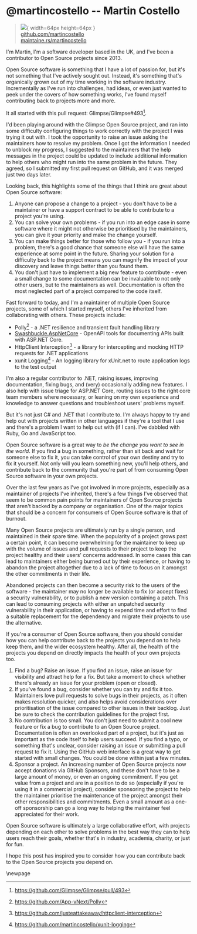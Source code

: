 # @martincostello -- Martin Costello

> ![](https://i0.wp.com/github.com/martincostello.png?resize=200%2C200&ssl=1){ width=64px height=64px }  
> [github.com/martincostello](https://github.com/martincostello)  
> [maintaine.rs/martincostello](https://maintaine.rs/martincostello)

I'm Martin, I'm a software developer based in the UK, and I've been a contributor to
Open Source projects since 2013.

Open Source software is something that I have a lot of passion for, but it's not something that I've
actively sought out. Instead, it's something that's organically grown out of my time working in the
software industry. Incrementally as I've run into challenges, had ideas, or even just wanted to peek
under the covers of how something works, I've found myself contributing back to projects more and more.

It all started with this pull request: Glimpse/Glimpse#493[^305].

I'd been playing around with the Glimpse Open Source project, and ran into some difficulty configuring things
to work correctly with the project I was trying it out with. I took the opportunity to raise an issue asking
the maintainers how to resolve my problem. Once I got the information I needed to unblock my progress, I
suggested to the maintainers that the help messages in the project could be updated to include additional
information to help others who might run into the same problem in the future. They agreed, so I submitted my
first pull request on GitHub, and it was merged just two days later.

Looking back, this highlights some of the things that I think are great about Open Source software:

1. Anyone can propose a change to a project - you don't have to be a maintainer or have a support contract
   to be able to contribute to a project you're using.
2. You can solve your own problems - if you run into an edge case in some software where it might not otherwise
   be prioritised by the maintainers, you can give it your priority and make the change yourself.
3. You can make things better for those who follow you - if you run into a problem, there's a good chance that
   someone else will have the same experience at some point in the future. Sharing your solution for a difficulty
   back to the project means you can magnify the impact of your discovery and leave things better than you found them.
4. You don't just have to implement a big new feature to contribute - even a small change to some documentation can
   be invaluable to not only other users, but to the maintainers as well. Documentation is often the most neglected
   part of a project compared to the code itself.

Fast forward to today, and I'm a maintainer of multiple Open Source projects, some of which I started myself,
others I've inherited from collaborating with others. These projects include:

- Polly[^306] - a .NET resilience and transient fault handling library
- [Swashbuckle.AspNetCore](https://github.com/domaindrivendev/Swashbuckle.AspNetCore) - OpenAPI tools for documenting APIs
  built with ASP.NET Core.
- HttpClient Interception[^307] - a library for intercepting and mocking HTTP requests for .NET applications
- xunit Logging[^308] - An logging library for xUnit.net to route application logs to the test output

I'm also a regular contributor to .NET, raising issues, improving documentation, fixing bugs, and (very) occasionally adding new features. I also help with issue triage for ASP.NET Core, routing issues to the right core team members where
necessary, or leaning on my own experience and knowledge to answer questions and troubleshoot users' problems myself.

But it's not just C# and .NET that I contribute to. I'm always happy to try and help out with projects written in other languages if they're a tool that I use and there's a problem I want to help out with (if I can). I've dabbled with Ruby,
Go and JavaScript too.

Open Source software is a great way to _be the change you want to see in the world_. If you find a bug in something,
rather than sit back and wait for someone else to fix it, you can take control of your own destiny and try to fix it yourself.
Not only will you learn something new, you'll help others, and contribute back to the community that you're part of
from consuming Open Source software in your own projects.

Over the last few years as I've got involved in more projects, especially as a maintainer of projects I've inherited,
there's a few things I've observed that seem to be common pain points for maintainers of Open Source projects that aren't
backed by a company or organisation. One of the major topics that should be a concern for consumers of Open Source software is that of burnout.

Many Open Source projects are ultimately run by a single person, and maintained in their spare time. When the popularity
of a project grows past a certain point, it can become overwhelming for the maintainer to keep up with the volume of issues and pull requests to their project to keep the project healthy and their users' concerns addressed. In some cases this can
lead to maintainers either being burned out by their experience, or having to abandon the project altogether due to a lack
of time to focus on it amongst the other commitments in their life.

Abandoned projects can then become a security risk to the users of the software - the maintainer may no longer be available to fix (or accept fixes) a security vulnerability, or to publish a new version containing a patch. This can lead to consuming projects with either an unpatched security vulnerability in their application, or having to expend time and
effort to find a suitable replacement for the dependency and migrate their projects to use the alternative.

If you're a consumer of Open Source software, then you should consider how you can help contribute back to the projects
you depend on to help keep them, and the wider ecosystem healthy. After all, the health of the projects you depend on
directly impacts the health of your own projects too.

1. Find a bug? Raise an issue. If you find an issue, raise an issue for visibility and attract help for a fix. But take a
   moment to check whether there's already an issue for your problem (open or closed).
1. If you've found a bug, consider whether you can try and fix it too. Maintainers love pull requests to solve bugs in their
   projects, as it often makes resolution quicker, and also helps avoid considerations over prioritisation of the issue
   compared to other issues in their backlog. Just be sure to check the contribution guidelines for the project first.
1. No contribution is too small. You don't just need to submit a cool new feature or fix a bug to contribute to an Open
   Source project. Documentation is often an overlooked part of a project, but it's just as important as the code itself
   to help users succeed. If you find a typo, or something that's unclear, consider raising an issue or submitting a pull request to fix it. Using the GitHub web interface is a great way to get started with small changes. You could be done within just a few minutes.
1. Sponsor a project. An increasing number of Open Source projects now accept donations via GitHub Sponsors, and these don't
   have to be a large amount of money, or even an ongoing commitment. If you get value from a project and are in a position
   to do so (especially if you're using it in a commercial project), consider sponsoring the project to help the maintainer
   prioritise the maintenance of the project amongst their other responsibilities and commitments. Even a small amount as a one-off sponsorship can go a long way to helping the maintainer feel appreciated for their work.

Open Source software is ultimately a large collaborative effort, with projects depending on each other to solve problems
in the best way they can to help users reach their goals, whether that's in industry, academia, charity, or just for fun.

I hope this post has inspired you to consider how you can contribute back to the Open Source projects you depend on.

\newpage


[^305]: https://github.com/Glimpse/Glimpse/pull/493
[^306]: https://github.com/App-vNext/Polly
[^307]: https://github.com/justeattakeaway/httpclient-interception
[^308]: https://github.com/martincostello/xunit-logging
